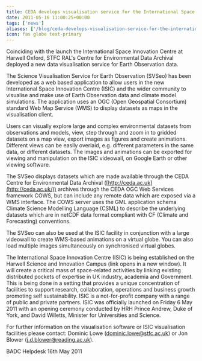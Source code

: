 ```yaml
---
title: CEDA develops visualisation service for the International Space Innovation Centre.  
date: 2011-05-16 11:00:25+00:00
tags: ['news']
aliases: ['/blog/ceda-develops-visualisation-service-for-the-international-space-innovation-centre']
icon: fas globe text-primary
---
```

  
Coinciding with the launch the International Space Innovation Centre at Harwell Oxford, STFC RAL's Centre for Environmental Data Archival deployed a new data visualisation service for Earth Observation data.

The Science Visualisation Service for Earth Observation (SVSeo) has been developed as a web based application to allow users in the new International Space Innovation Centre (ISIC) and the wider community to visualise and make use of Earth Observation data and climate model simulations. The application uses an OGC (Open Geospatial Consortium) standard Web Map Service (WMS) to display datasets as maps in the visualisation client.

Users can visually explore large and complex environmental datasets from observations and models, view, step through and zoom in to gridded datasets on a map view, export images as figures and create animations. Different views can be easily overlaid, e.g. different parameters in the same data, or different datasets. The images and animations can be exported for viewing and manipulation on the ISIC videowall, on Google Earth or other viewing software.

The SVSeo displays datasets which are made available through the CEDA Centre for Environmental Data Archival ([http://ceda.ac.uk](http://ceda.ac.uk/))  archives through the CEDA OGC Web Services framework COWS, but can include any remote data which are exposed via a WMS interface. The COWS server uses the GML application schema Climate Science Modelling Language (CSML) to describe the underlying datasets which are in netCDF data format compliant with CF (Climate and Forecasting) conventions.

The SVSeo can also be used at the ISIC facility in conjunction with a large videowall to create WMS-based animations on a virtual globe. You can also load multiple images simultaneously on synchronised virtual globes.

The International Space Innovation Centre (ISIC) is being established on the Harwell Science and Innovation Campus (link opens in a new window). It will create a critical mass of space-related activities by linking existing distributed pockets of expertise in UK industry, academia and Government. This is being done in a setting that provides a unique concentration of facilities to support research, collaboration, operations and business growth promoting self sustainability. ISIC is a not-for-profit company with a range of public and private partners. ISIC was officially launched on Friday 6 May 2011 with an opening ceremony conducted by HRH Prince Andrew, Duke of York, and David Willetts, Minister for Universities and Science.

For further information on the visualisation software or ISIC visualisation facilities please contact: Dominic Lowe (dominic.lowe@stfc.ac.uk) or Jon Blower (j.d.blower@reading.ac.uk).

BADC Helpdesk
16th May 2011
